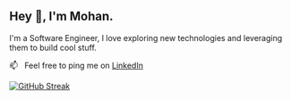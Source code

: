 ## Hey 👋, I'm Mohan.

 
I'm a Software Engineer, I love exploring new technologies and leveraging them to build cool stuff.
<br/>

📫 &nbsp; Feel free to ping me on [LinkedIn](https://www.linkedin.com/in/mohanvaddi/)

[![GitHub Streak](https://github-readme-streak-stats.herokuapp.com?user=mohanvaddi&theme=highcontrast&hide_border=true&mode=weekly)](https://git.io/streak-stats)
